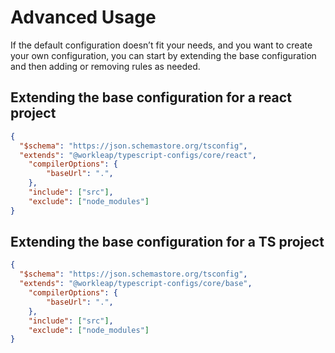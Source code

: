 # Advanced Usage

If the default configuration doesn’t fit your needs, and you want to create your own configuration, you can start by extending the base configuration and then adding or removing rules as needed.

## Extending the base configuration for a react project

```json
{
  "$schema": "https://json.schemastore.org/tsconfig",
  "extends": "@workleap/typescript-configs/core/react",
    "compilerOptions": {
        "baseUrl": ".",
    },
    "include": ["src"],
    "exclude": ["node_modules"]
}
```

## Extending the base configuration for a TS project

```json
{
  "$schema": "https://json.schemastore.org/tsconfig",
  "extends": "@workleap/typescript-configs/core/base",
    "compilerOptions": {
        "baseUrl": ".",
    },
    "include": ["src"],
    "exclude": ["node_modules"]
}
```
